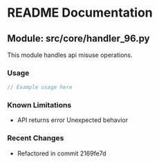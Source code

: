 # README Documentation

## Module: src/core/handler_96.py

This module handles api misuse operations.

### Usage

```javascript
// Example usage here
```

### Known Limitations

- API returns error Unexpected behavior

### Recent Changes

- Refactored in commit 2169fe7d
